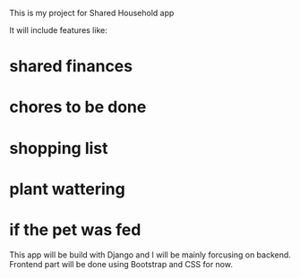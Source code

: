 This is my project for Shared Household app 

It will include features like:
  # shared finances
  # chores to be done
  # shopping list 
  # plant wattering
  # if the pet was fed 

This app will be build with Django and I will be mainly forcusing on backend.
Frontend part will be done using Bootstrap and CSS for now. 
